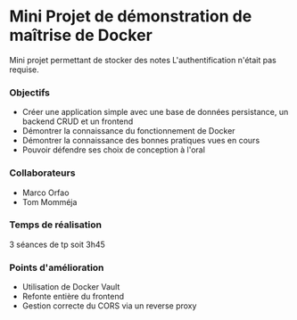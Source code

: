# Mini Projet de démonstration de maîtrise de Docker

Mini projet permettant de stocker des notes
L'authentification n'était pas requise.

### Objectifs
- Créer une application simple avec une base de données persistance, un backend CRUD et un frontend
- Démontrer la connaissance du fonctionnement de Docker
- Démontrer la connaissance des bonnes pratiques vues en cours
- Pouvoir défendre ses choix de conception à l'oral


### Collaborateurs
- Marco Orfao
- Tom Momméja


### Temps de réalisation
3 séances de tp soit 3h45

### Points d'amélioration
- Utilisation de Docker Vault
- Refonte entière du frontend
- Gestion correcte du CORS via un reverse proxy
